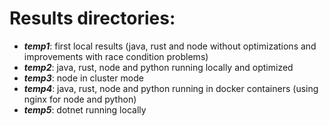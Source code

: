 # Results directories:
* ***temp1***: first local results (java, rust and node without optimizations and improvements with race condition problems)
* ***temp2***: java, rust, node and python running locally and optimized
* ***temp3***: node in cluster mode
* ***temp4***: java, rust, node and python running in docker containers (using nginx for node and python)
* ***temp5***: dotnet running locally